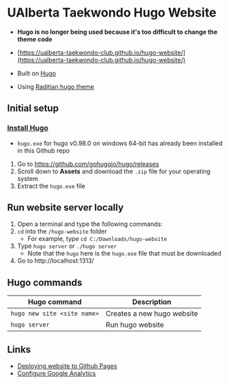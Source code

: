 # UAlberta Taekwondo Hugo Website

- **Hugo is no longer being used because it's too difficult to change the theme code**

- [https://ualberta-taekwondo-club.github.io/hugo-website/](https://ualberta-taekwondo-club.github.io/hugo-website/)

- Built on [Hugo](https://gohugo.io/)
- Using [Raditian hugo theme](https://themes.gohugo.io/themes/raditian-free-hugo-theme/)

## Initial setup

### [Install Hugo](https://gohugo.io/getting-started/installing/)

- `hugo.exe` for hugo v0.98.0 on windows 64-bit has already been installed in this Github repo

1. Go to https://github.com/gohugoio/hugo/releases
2. Scroll down to **Assets** and download the `.zip` file for your operating system
3. Extract the `hugo.exe` file

## Run website server locally

1. Open a terminal and type the following commands:
2. `cd` into the `/hugo-website` folder
   - For example, type `cd C:/Downloads/hugo-website`
3. Type `hugo server` or `./hugo server`
   - Note that the `hugo` here is the `hugo.exe` file that must be downloaded
4. Go to http://localhost:1313/

## Hugo commands

| Hugo command                | Description                |
| --------------------------- | -------------------------- |
| `hugo new site <site name>` | Creates a new hugo website |
| `hugo server`               | Run hugo website           |

## Links

- [Deploying website to Github Pages](https://gohugo.io/hosting-and-deployment/hosting-on-github/)
- [Configure Google Analytics](https://gohugo.io/templates/internal/#google-analytics)
